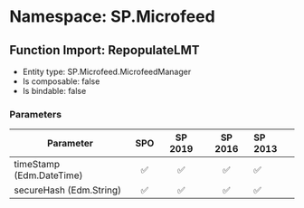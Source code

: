 # Namespace: SP.Microfeed

## Function Import: RepopulateLMT

- Entity type: SP.Microfeed.MicrofeedManager
- Is composable: false
- Is bindable: false

### Parameters

Parameter | SPO | SP 2019 | SP 2016 | SP 2013
----------|:---:|:-------:|:-------:|:-------
timeStamp (Edm.DateTime) | ✅ | ✅ | ✅ | ✅
secureHash (Edm.String) | ✅ | ✅ | ✅ | ✅